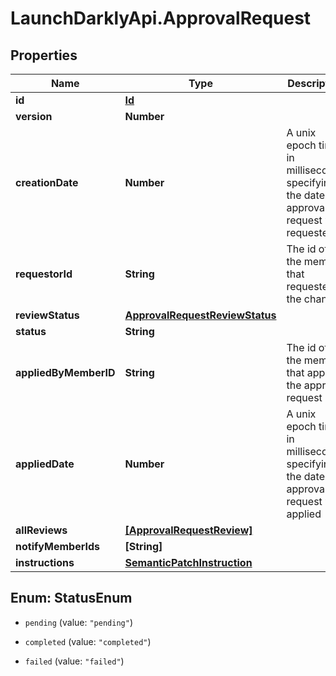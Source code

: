 # LaunchDarklyApi.ApprovalRequest

## Properties
Name | Type | Description | Notes
------------ | ------------- | ------------- | -------------
**id** | [**Id**](Id.md) |  | [optional] 
**version** | **Number** |  | [optional] 
**creationDate** | **Number** | A unix epoch time in milliseconds specifying the date the approval request was requested | [optional] 
**requestorId** | **String** | The id of the member that requested the change | [optional] 
**reviewStatus** | [**ApprovalRequestReviewStatus**](ApprovalRequestReviewStatus.md) |  | [optional] 
**status** | **String** | | Name     | Description | | --------:| ----------- | | pending  | the approval request has not been applied yet | | completed| the approval request has been applied successfully | | failed   | the approval request has been applied but the changes were not applied successfully |  | [optional] 
**appliedByMemberID** | **String** | The id of the member that applied the approval request | [optional] 
**appliedDate** | **Number** | A unix epoch time in milliseconds specifying the date the approval request was applied | [optional] 
**allReviews** | [**[ApprovalRequestReview]**](ApprovalRequestReview.md) |  | [optional] 
**notifyMemberIds** | **[String]** |  | [optional] 
**instructions** | [**SemanticPatchInstruction**](SemanticPatchInstruction.md) |  | [optional] 


<a name="StatusEnum"></a>
## Enum: StatusEnum


* `pending` (value: `"pending"`)

* `completed` (value: `"completed"`)

* `failed` (value: `"failed"`)




